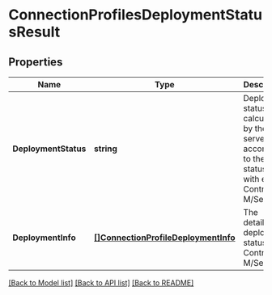 # ConnectionProfilesDeploymentStatusResult

## Properties
Name | Type | Description | Notes
------------ | ------------- | ------------- | -------------
**DeploymentStatus** | **string** | Deployment status calculated by the server according to the list of statuses with each Control-M/Server | [optional] [default to null]
**DeploymentInfo** | [**[]ConnectionProfileDeploymentInfo**](ConnectionProfileDeploymentInfo.md) | The detailed deployment status per Control-M/Server | [optional] [default to null]

[[Back to Model list]](../README.md#documentation-for-models) [[Back to API list]](../README.md#documentation-for-api-endpoints) [[Back to README]](../README.md)

